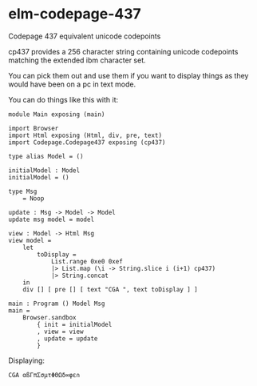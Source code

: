 # elm-codepage-437

Codepage 437 equivalent unicode codepoints

cp437 provides a 256 character string containing unicode codepoints matching the extended ibm character set.

You can pick them out and use them if you want to display things as they would have been on a pc in text mode.

You can do things like this with it:

    module Main exposing (main)

    import Browser
    import Html exposing (Html, div, pre, text)
    import Codepage.Codepage437 exposing (cp437)

    type alias Model = ()

    initialModel : Model
    initialModel = ()

    type Msg
        = Noop

    update : Msg -> Model -> Model
    update msg model = model

    view : Model -> Html Msg
    view model =
        let
            toDisplay =
                List.range 0xe0 0xef
                |> List.map (\i -> String.slice i (i+1) cp437)
                |> String.concat
        in
        div [] [ pre [] [ text "CGA ", text toDisplay ] ]

    main : Program () Model Msg
    main =
        Browser.sandbox
            { init = initialModel
            , view = view
            , update = update
            }

Displaying:

    CGA αßΓπΣσµτΦΘΩδ∞φε∩

